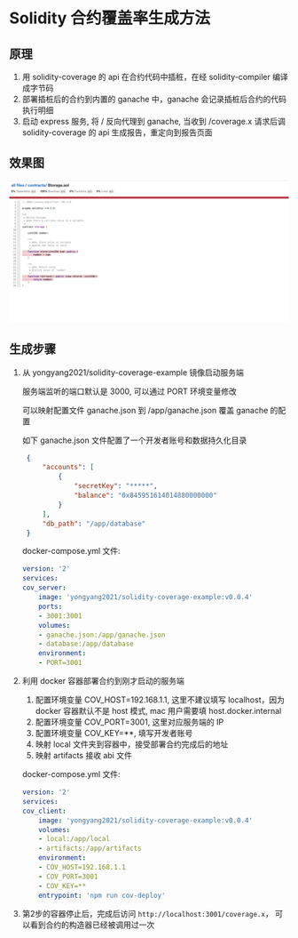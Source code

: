 # Solidity 合约覆盖率生成方法

## 原理

1. 用 solidity-coverage 的 api 在合约代码中插桩，在经 solidity-compiler 编译成字节码
2. 部署插桩后的合约到内置的 ganache 中，ganache 会记录插桩后合约的代码执行明细
3. 启动 express 服务, 将 / 反向代理到 ganache, 当收到 /coverage.x 请求后调 solidity-coverage 的 api 生成报告，重定向到报告页面


## 效果图

![pic01](./pics/pic01.png "pics/pic01.png")


## 生成步骤

1. 从 yongyang2021/solidity-coverage-example 镜像启动服务端

   服务端监听的端口默认是 3000, 可以通过 PORT 环境变量修改

   可以映射配置文件 ganache.json 到 /app/ganache.json 覆盖 ganache 的配置

   如下 ganache.json 文件配置了一个开发者账号和数据持久化目录


   ```json
    {
        "accounts": [
            {
                "secretKey": "*****",
                "balance": "0x845951614014880000000"
            }
        ],
        "db_path": "/app/database"    
    }   
   ```


   docker-compose.yml 文件:

    ```yml
    version: '2'
    services:
    cov_server:
        image: 'yongyang2021/solidity-coverage-example:v0.0.4'
        ports: 
        - 3001:3001
        volumes:   
        - ganache.json:/app/ganache.json
        - database:/app/database
        environment:
        - PORT=3001
    ```    
        
2. 利用 docker 容器部署合约到刚才启动的服务端

   1. 配置环境变量 COV_HOST=192.168.1.1, 这里不建议填写 localhost，因为 docker 容器默认不是 host 模式, mac 用户需要填 host.docker.internal
   2. 配置环境变量 COV_PORT=3001, 这里对应服务端的 IP
   3. 配置环境变量 COV_KEY=**, 填写开发者账号
   4. 映射 local 文件夹到容器中，接受部署合约完成后的地址
   5. 映射 artifacts 接收 abi 文件

   docker-compose.yml 文件:

    ```yml
    version: '2'
    services:
    cov_client:
        image: 'yongyang2021/solidity-coverage-example:v0.0.4'
        volumes:   
        - local:/app/local
        - artifacts:/app/artifacts
        environment:
        - COV_HOST=192.168.1.1
        - COV_PORT=3001
        - COV_KEY=**        
        entrypoint: 'npm run cov-deploy'
    ```  

3. 第2步的容器停止后，完成后访问 ```http://localhost:3001/coverage.x```， 可以看到合约的构造器已经被调用过一次